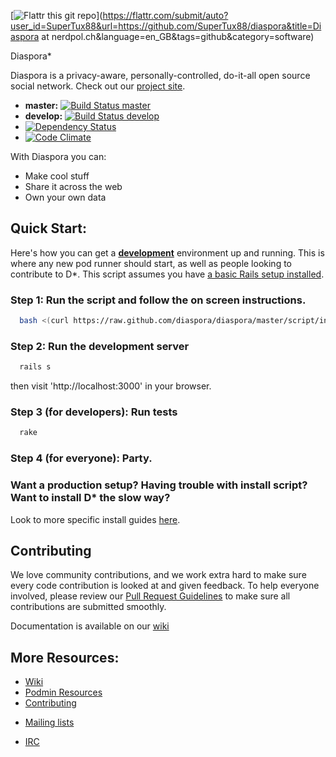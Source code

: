 [![Flattr this git repo](http://api.flattr.com/button/flattr-badge-large.png)](https://flattr.com/submit/auto?user_id=SuperTux88&url=https://github.com/SuperTux88/diaspora&title=Diaspora at nerdpol.ch&language=en_GB&tags=github&category=software)

Diaspora*

Diaspora is a privacy-aware, personally-controlled, do-it-all open source social network. Check out our [project site](http://diasporafoundation.org).

* **master:** [![Build Status master](https://secure.travis-ci.org/diaspora/diaspora.png?branch=master)](http://travis-ci.org/diaspora/diaspora)
* **develop:** [![Build Status develop](https://secure.travis-ci.org/diaspora/diaspora.png?branch=develop)](http://travis-ci.org/diaspora/diaspora)
* [![Dependency Status](https://gemnasium.com/diaspora/diaspora.png?travis)](https://gemnasium.com/diaspora/diaspora)
* [![Code Climate](https://codeclimate.com/github/diaspora/diaspora.png)](https://codeclimate.com/github/diaspora/diaspora)


With Diaspora you can:

- Make cool stuff
- Share it across the web
- Own your own data


## Quick Start:

Here's how you can get a **[development](http://guides.rubyonrails.org/getting_started.html)** environment up and running.  This is where any new pod runner should start, as well as people
looking to contribute to D*.  This script assumes you have [a basic Rails setup installed](http://railsapps.github.io/installing-rails.html).

### Step 1: Run the script and follow the on screen instructions.
```bash
  bash <(curl https://raw.github.com/diaspora/diaspora/master/script/install.sh)
```


### Step 2: Run the development server
```bash
  rails s
```

then visit 'http://localhost:3000' in your browser.

### Step 3 (for developers): Run tests
```bash
  rake
```

### Step 4 (for everyone): Party.


### Want a production setup? Having trouble with install script? Want to install D* the slow way?
  Look to more specific install guides [here](http://wiki.diasporafoundation.org/Installation_guides).

## Contributing
We love community contributions, and we work extra hard to make sure every code contribution is looked at and given feedback. 
To help everyone involved, please review our [Pull Request Guidelines](http://wiki.diasporafoundation.org/Pull_Request_Guidelines)
to make sure all contributions are submitted smoothly.

Documentation is available on our [wiki](http://wiki.diasporafoundation.org)

## More Resources:

- [Wiki](http://wiki.diasporafoundation.org)
- [Podmin Resources](http://wiki.diasporafoundation.org/Category:Podmin)
- [Contributing](http://wiki.diasporafoundation.org/Getting_Started_With_Contributing)
* [Mailing lists](http://wiki.diasporafoundation.org/How_We_Communicate#Mailing_Lists)
- [IRC](http://wiki.diasporafoundation.org/How_We_Communicate#IRC)
